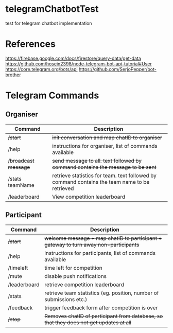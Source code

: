 # telegramChatbotTest
test for telegram chatbot implementation

# References
https://firebase.google.com/docs/firestore/query-data/get-data
https://github.com/hosein2398/node-telegram-bot-api-tutorial#User
https://core.telegram.org/bots/api
https://github.com/SerjoPepper/bot-brother

# Telegram Commands
## Organiser

| Command  | Description |
| ------------- | ------------- |
| ~~/start~~ | ~~init conversation and map chatID to organiser~~  |
| /help  | instructions for organiser, list of commands available  |
| ~~/broadcast message~~  | ~~send message to all. text followed by command contains the message to be sent~~  |
| /stats teamName  | retrieve statistics for team. text followed by command contains the team name to be retrieved  |
| /leaderboard  | View competition leaderboard  |

## Participant

| Command  | Description |
| ------------- | ------------- |
| ~~/start~~  | ~~welcome message + map chatID to participant + gateway to turn away non-participants~~  |
| /help  | instructions for participants, list of commands available  |
| /timeleft  | time left for competition  |
| /mute  | disable push notifications  |
| /leaderboard  | retrieve competition leaderboard  |
| /stats  | retrieve team statistics (eg. position, number of submissions etc.)  |
| /feedback  | trigger feedback form after competition is over  |
| ~~/stop~~ | ~~Removes chatID of participant from database, so that they does not get updates at all~~ |
